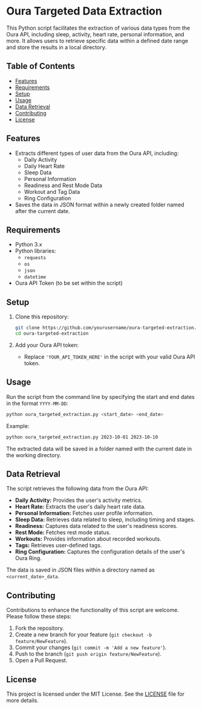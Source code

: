 # Oura Targeted Data Extraction

This Python script facilitates the extraction of various data types from the Oura API, including sleep, activity, heart rate, personal information, and more. It allows users to retrieve specific data within a defined date range and store the results in a local directory.

## Table of Contents

- [Features](#features)
- [Requirements](#requirements)
- [Setup](#setup)
- [Usage](#usage)
- [Data Retrieval](#data-retrieval)
- [Contributing](#contributing)
- [License](#license)

## Features

- Extracts different types of user data from the Oura API, including:
  - Daily Activity
  - Daily Heart Rate
  - Sleep Data
  - Personal Information
  - Readiness and Rest Mode Data
  - Workout and Tag Data
  - Ring Configuration
- Saves the data in JSON format within a newly created folder named after the current date.

## Requirements

- Python 3.x
- Python libraries:
  - `requests`
  - `os`
  - `json`
  - `datetime`
- Oura API Token (to be set within the script)

## Setup

1. Clone this repository:
   ```bash
   git clone https://github.com/yourusername/oura-targeted-extraction.git
   cd oura-targeted-extraction
   ```

2. Add your Oura API token:
   - Replace `'YOUR_API_TOKEN_HERE'` in the script with your valid Oura API token.

## Usage

Run the script from the command line by specifying the start and end dates in the format `YYYY-MM-DD`:

```bash
python oura_targeted_extraction.py <start_date> <end_date>
```

Example:
```bash
python oura_targeted_extraction.py 2023-10-01 2023-10-10
```

The extracted data will be saved in a folder named with the current date in the working directory.

## Data Retrieval

The script retrieves the following data from the Oura API:
- **Daily Activity:** Provides the user's activity metrics.
- **Heart Rate:** Extracts the user's daily heart rate data.
- **Personal Information:** Fetches user profile information.
- **Sleep Data:** Retrieves data related to sleep, including timing and stages.
- **Readiness:** Captures data related to the user's readiness scores.
- **Rest Mode:** Fetches rest mode status.
- **Workouts:** Provides information about recorded workouts.
- **Tags:** Retrieves user-defined tags.
- **Ring Configuration:** Captures the configuration details of the user's Oura Ring.

The data is saved in JSON files within a directory named as `<current_date>_data`.

## Contributing

Contributions to enhance the functionality of this script are welcome. Please follow these steps:

1. Fork the repository.
2. Create a new branch for your feature (`git checkout -b feature/NewFeature`).
3. Commit your changes (`git commit -m 'Add a new feature'`).
4. Push to the branch (`git push origin feature/NewFeature`).
5. Open a Pull Request.

## License

This project is licensed under the MIT License. See the [LICENSE](LICENSE) file for more details.
```
